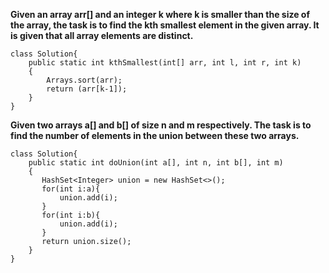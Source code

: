 **Given an array arr[] and an integer k where k is smaller than the size of the array, the task is to find the kth smallest element in the given array. It is given that all array elements are distinct.**
```
class Solution{
    public static int kthSmallest(int[] arr, int l, int r, int k) 
    { 
        Arrays.sort(arr);
        return (arr[k-1]);
    } 
}
```
**Given two arrays a[] and b[] of size n and m respectively. The task is to find the number of elements in the union between these two arrays.**
```
class Solution{
    public static int doUnion(int a[], int n, int b[], int m) 
    {
       HashSet<Integer> union = new HashSet<>();
       for(int i:a){
           union.add(i);
       }
       for(int i:b){
           union.add(i);
       }
       return union.size();
    }
}
```
